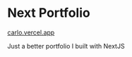 # Next Portfolio

[carlo.vercel.app](https://carlo.vercel.app/)

Just a better portfolio I built with NextJS
